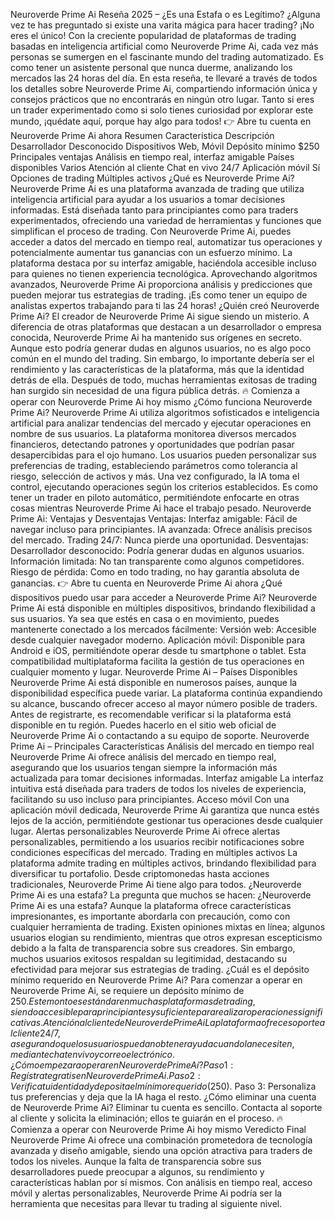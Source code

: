Neuroverde Prime Ai Reseña 2025 – ¿Es una Estafa o es Legítimo?
¿Alguna vez te has preguntado si existe una varita mágica para hacer trading? ¡No eres el único! Con la creciente popularidad de plataformas de trading basadas en inteligencia artificial como Neuroverde Prime Ai, cada vez más personas se sumergen en el fascinante mundo del trading automatizado. Es como tener un asistente personal que nunca duerme, analizando los mercados las 24 horas del día. En esta reseña, te llevaré a través de todos los detalles sobre Neuroverde Prime Ai, compartiendo información única y consejos prácticos que no encontrarás en ningún otro lugar. Tanto si eres un trader experimentado como si solo tienes curiosidad por explorar este mundo, ¡quédate aquí, porque hay algo para todos!
👉 Abre tu cuenta en Neuroverde Prime Ai ahora
Resumen
Característica	Descripción
Desarrollador	Desconocido
Dispositivos	Web, Móvil
Depósito mínimo	$250
Principales ventajas	Análisis en tiempo real, interfaz amigable
Países disponibles	Varios
Atención al cliente	Chat en vivo 24/7
Aplicación móvil	Sí
Opciones de trading	Múltiples activos
¿Qué es Neuroverde Prime Ai?
Neuroverde Prime Ai es una plataforma avanzada de trading que utiliza inteligencia artificial para ayudar a los usuarios a tomar decisiones informadas. Está diseñada tanto para principiantes como para traders experimentados, ofreciendo una variedad de herramientas y funciones que simplifican el proceso de trading. Con Neuroverde Prime Ai, puedes acceder a datos del mercado en tiempo real, automatizar tus operaciones y potencialmente aumentar tus ganancias con un esfuerzo mínimo.
La plataforma destaca por su interfaz amigable, haciéndola accesible incluso para quienes no tienen experiencia tecnológica. Aprovechando algoritmos avanzados, Neuroverde Prime Ai proporciona análisis y predicciones que pueden mejorar tus estrategias de trading. ¡Es como tener un equipo de analistas expertos trabajando para ti las 24 horas!
¿Quién creó Neuroverde Prime Ai?
El creador de Neuroverde Prime Ai sigue siendo un misterio. A diferencia de otras plataformas que destacan a un desarrollador o empresa conocida, Neuroverde Prime Ai ha mantenido sus orígenes en secreto. Aunque esto podría generar dudas en algunos usuarios, no es algo poco común en el mundo del trading.
Sin embargo, lo importante debería ser el rendimiento y las características de la plataforma, más que la identidad detrás de ella. Después de todo, muchas herramientas exitosas de trading han surgido sin necesidad de una figura pública detrás.
🔥 Comienza a operar con Neuroverde Prime Ai hoy mismo
¿Cómo funciona Neuroverde Prime Ai?
Neuroverde Prime Ai utiliza algoritmos sofisticados e inteligencia artificial para analizar tendencias del mercado y ejecutar operaciones en nombre de sus usuarios. La plataforma monitorea diversos mercados financieros, detectando patrones y oportunidades que podrían pasar desapercibidas para el ojo humano.
Los usuarios pueden personalizar sus preferencias de trading, estableciendo parámetros como tolerancia al riesgo, selección de activos y más. Una vez configurado, la IA toma el control, ejecutando operaciones según los criterios establecidos. Es como tener un trader en piloto automático, permitiéndote enfocarte en otras cosas mientras Neuroverde Prime Ai hace el trabajo pesado.
Neuroverde Prime Ai: Ventajas y Desventajas
Ventajas:
Interfaz amigable: Fácil de navegar incluso para principiantes.
IA avanzada: Ofrece análisis precisos del mercado.
Trading 24/7: Nunca pierde una oportunidad.
Desventajas:
Desarrollador desconocido: Podría generar dudas en algunos usuarios.
Información limitada: No tan transparente como algunos competidores.
Riesgo de pérdida: Como en todo trading, no hay garantía absoluta de ganancias.
👉 Abre tu cuenta en Neuroverde Prime Ai ahora
¿Qué dispositivos puedo usar para acceder a Neuroverde Prime Ai?
Neuroverde Prime Ai está disponible en múltiples dispositivos, brindando flexibilidad a sus usuarios. Ya sea que estés en casa o en movimiento, puedes mantenerte conectado a los mercados fácilmente:
Versión web: Accesible desde cualquier navegador moderno.
Aplicación móvil: Disponible para Android e iOS, permitiéndote operar desde tu smartphone o tablet.
Esta compatibilidad multiplataforma facilita la gestión de tus operaciones en cualquier momento y lugar.
Neuroverde Prime Ai – Países Disponibles
Neuroverde Prime Ai está disponible en numerosos países, aunque la disponibilidad específica puede variar. La plataforma continúa expandiendo su alcance, buscando ofrecer acceso al mayor número posible de traders.
Antes de registrarte, es recomendable verificar si la plataforma está disponible en tu región. Puedes hacerlo en el sitio web oficial de Neuroverde Prime Ai o contactando a su equipo de soporte.
Neuroverde Prime Ai – Principales Características
Análisis del mercado en tiempo real
Neuroverde Prime Ai ofrece análisis del mercado en tiempo real, asegurando que los usuarios tengan siempre la información más actualizada para tomar decisiones informadas.
Interfaz amigable
La interfaz intuitiva está diseñada para traders de todos los niveles de experiencia, facilitando su uso incluso para principiantes.
Acceso móvil
Con una aplicación móvil dedicada, Neuroverde Prime Ai garantiza que nunca estés lejos de la acción, permitiéndote gestionar tus operaciones desde cualquier lugar.
Alertas personalizables
Neuroverde Prime Ai ofrece alertas personalizables, permitiendo a los usuarios recibir notificaciones sobre condiciones específicas del mercado.
Trading en múltiples activos
La plataforma admite trading en múltiples activos, brindando flexibilidad para diversificar tu portafolio. Desde criptomonedas hasta acciones tradicionales, Neuroverde Prime Ai tiene algo para todos.
¿Neuroverde Prime Ai es una estafa?
La pregunta que muchos se hacen: ¿Neuroverde Prime Ai es una estafa? Aunque la plataforma ofrece características impresionantes, es importante abordarla con precaución, como con cualquier herramienta de trading.
Existen opiniones mixtas en línea; algunos usuarios elogian su rendimiento, mientras que otros expresan escepticismo debido a la falta de transparencia sobre sus creadores. Sin embargo, muchos usuarios exitosos respaldan su legitimidad, destacando su efectividad para mejorar sus estrategias de trading.
¿Cuál es el depósito mínimo requerido en Neuroverde Prime Ai?
Para comenzar a operar en Neuroverde Prime Ai, se requiere un depósito mínimo de $250. Este monto es estándar en muchas plataformas de trading, siendo accesible para principiantes y suficiente para realizar operaciones significativas.
Atención al cliente de Neuroverde Prime Ai
La plataforma ofrece soporte al cliente 24/7, asegurando que los usuarios puedan obtener ayuda cuando la necesiten, mediante chat en vivo y correo electrónico.
¿Cómo empezar a operar en Neuroverde Prime Ai?
Paso 1: Regístrate gratis en Neuroverde Prime Ai.
Paso 2: Verifica tu identidad y deposita el mínimo requerido ($250).
Paso 3: Personaliza tus preferencias y deja que la IA haga el resto.
¿Cómo eliminar una cuenta de Neuroverde Prime Ai?
Eliminar tu cuenta es sencillo. Contacta al soporte al cliente y solicita la eliminación; ellos te guiarán en el proceso.
🔥 Comienza a operar con Neuroverde Prime Ai hoy mismo
Veredicto Final
Neuroverde Prime Ai ofrece una combinación prometedora de tecnología avanzada y diseño amigable, siendo una opción atractiva para traders de todos los niveles. Aunque la falta de transparencia sobre sus desarrolladores puede preocupar a algunos, su rendimiento y características hablan por sí mismos. Con análisis en tiempo real, acceso móvil y alertas personalizables, Neuroverde Prime Ai podría ser la herramienta que necesitas para llevar tu trading al siguiente nivel.